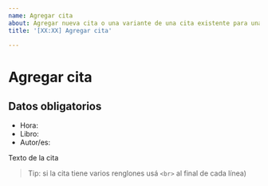 ```yaml
---
name: Agregar cita
about: Agregar nueva cita o una variante de una cita existente para una determinada hora.
title: '[XX:XX] Agregar cita'

---
```


# Agregar cita

## Datos obligatorios

- Hora:
- Libro: 
- Autor/es: 

Texto de la cita

> Tip: si la cita tiene varios renglones usá `<br>` al final de cada línea)

